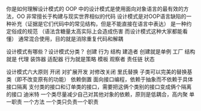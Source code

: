 你是如何理解设计模式的
OOP 中的设计模式是使用面向对象语言的最有效的方法，OO 非常擅长于构建与现实世界相似的代码
设计模式是对OOP语言缺陷的一种补充（证据是它们代码中的常见结构，但是不能直接在语言中表达）
是一种约定俗成的规范 （语法含糖量太高实际上会造成伤害 而设计模式这种大家都能看懂）
通常混合使用，目的就是消除重复代码和解耦


设计模式有哪些？设计模式分类？
创建 行为 结构 建造者
创建就是单例 工厂
结构就是 代理 装饰器  适配器
行为就是策略 模板 观察者 责任链 状态

设计模式六大原则
开闭 对扩展开发 对修改关闭
里氏替换 子类可以完美的替换基类（即不改变原有的功能）
依赖倒置 面向接口编程，依赖于抽象而不依赖于具体
接口隔离  支付类的接口和订单类的接口，需要把这俩个类别的接口变成俩个隔离的接口
迪米特  一个类尽量减少自己对其他对象的依赖，原则是低耦合，高内聚
单一职责  一个方法 一个类只负责一个职责